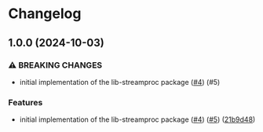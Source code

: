 # Changelog

## 1.0.0 (2024-10-03)


### ⚠ BREAKING CHANGES

* initial implementation of the lib-streamproc package ([#4](https://github.com/dataphos/lib-streamproc/issues/4)) (#5)

### Features

* initial implementation of the lib-streamproc package ([#4](https://github.com/dataphos/lib-streamproc/issues/4)) ([#5](https://github.com/dataphos/lib-streamproc/issues/5)) ([21b9d48](https://github.com/dataphos/lib-streamproc/commit/21b9d48a8b81cd4f59a3559903e8a67c8d9861ed))
